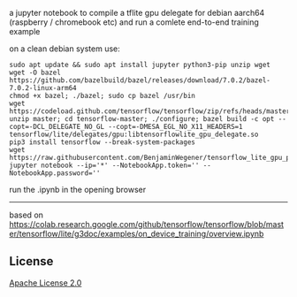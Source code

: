 a jupyter notebook to compile a tflite gpu delegate for debian aarch64 (raspberry / chromebook etc) and run a comlete end-to-end training example

on a clean debian system use:
```
sudo apt update && sudo apt install jupyter python3-pip unzip wget
wget -O bazel https://github.com/bazelbuild/bazel/releases/download/7.0.2/bazel-7.0.2-linux-arm64 
chmod +x bazel; ./bazel; sudo cp bazel /usr/bin
wget https://codeload.github.com/tensorflow/tensorflow/zip/refs/heads/master
unzip master; cd tensorflow-master; ./configure; bazel build -c opt --copt=-DCL_DELEGATE_NO_GL --copt=-DMESA_EGL_NO_X11_HEADERS=1 tensorflow/lite/delegates/gpu:libtensorflowlite_gpu_delegate.so
pip3 install tensorflow --break-system-packages
wget https://raw.githubusercontent.com/BenjaminWegener/tensorflow_lite_gpu_python/2024_tflite_gpu_python_wheel/tflite_complete_on_device_training_python_gpu.ipynb
jupyter notebook --ip='*' --NotebookApp.token='' --NotebookApp.password=''
```

run the .ipynb in the opening browser

---
based on https://colab.research.google.com/github/tensorflow/tensorflow/blob/master/tensorflow/lite/g3doc/examples/on_device_training/overview.ipynb

## License

[Apache License 2.0](LICENSE)
